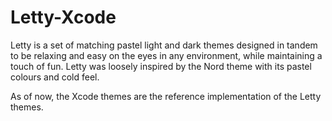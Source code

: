 # Letty-Xcode

Letty is a set of matching pastel light and dark themes designed in tandem to be relaxing and easy on the eyes in any environment, while maintaining a touch of fun. Letty was loosely inspired by the Nord theme with its pastel colours and cold feel.

As of now, the Xcode themes are the reference implementation of the Letty themes.
